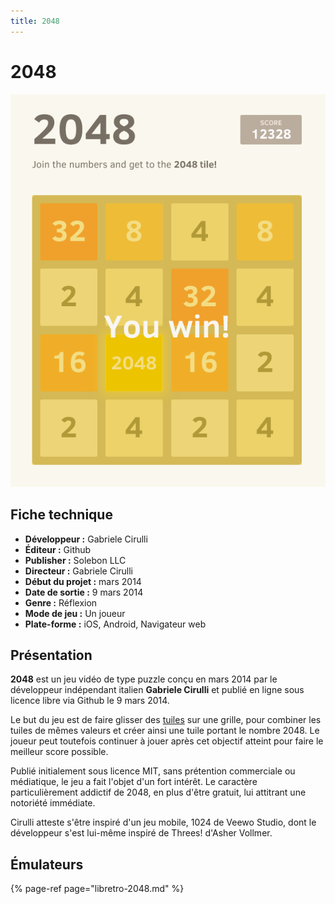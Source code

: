 ```yaml
---
title: 2048
---
```


# 2048

![](/migration-images/emulateurs/ports/2048/image%20%28234%29.png)

## Fiche technique

* **Développeur :** Gabriele Cirulli 
* **Éditeur :** Github 
* **Publisher :** Solebon LLC
* **Directeur :** Gabriele Cirulli 
* **Début du projet :** mars 2014 
* **Date de sortie :** 9 mars 2014 
* **Genre :** Réflexion 
* **Mode de jeu :** Un joueur 
* **Plate-forme :** iOS, Android, Navigateur web

## Présentation 

**2048** est un jeu vidéo de type puzzle conçu en mars 2014 par le développeur indépendant italien **Gabriele Cirulli** et publié en ligne sous licence libre via Github le 9 mars 2014.

Le but du jeu est de faire glisser des [tuiles](https://fr.wikipedia.org/wiki/Tuile) sur une grille, pour combiner les tuiles de mêmes valeurs et créer ainsi une tuile portant le nombre 2048. Le joueur peut toutefois continuer à jouer après cet objectif atteint pour faire le meilleur score possible.

Publié initialement sous licence MIT, sans prétention commerciale ou médiatique, le jeu a fait l'objet d'un fort intérêt. Le caractère particulièrement addictif de 2048, en plus d'être gratuit, lui attitrant une notoriété immédiate.

Cirulli atteste s'être inspiré d'un jeu mobile, 1024 de Veewo Studio, dont le développeur s'est lui-même inspiré de Threes! d'Asher Vollmer.

## Émulateurs

{% page-ref page="libretro-2048.md" %}



